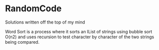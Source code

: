 # RandomCode
Solutions written off the top of my mind

Word Sort is a process where it sorts an IList of strings using bubble sort O(n2) and uses recursion to test character by character of the two strings being compared.

